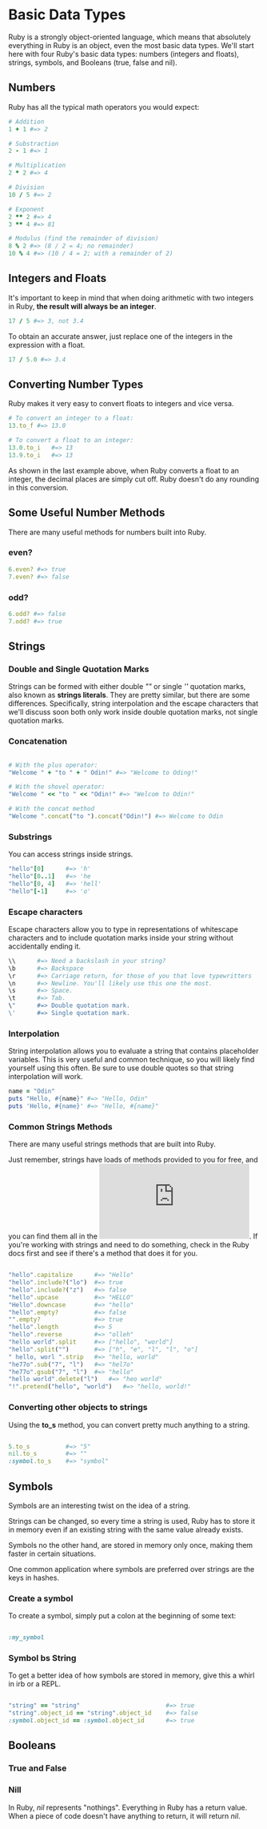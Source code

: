 # Basic Data Types

Ruby is a strongly object-oriented language, which means that absolutely everything in Ruby is an object, even the most basic data types. We'll start here with four Ruby's basic data types: numbers (integers and floats), strings, symbols, and Booleans (true, false and nil).

## Numbers

Ruby has all the typical math operators you would expect:

```ruby
# Addition
1 + 1 #=> 2

# Substraction
2 - 1 #=> 1

# Multiplication
2 * 2 #=> 4

# Division
10 / 5 #=> 2

# Exponent
2 ** 2 #=> 4
3 ** 4 #=> 81

# Modulus (find the remainder of division)
8 % 2 #=> (8 / 2 = 4; no remainder)
10 % 4 #=> (10 / 4 = 2; with a remainder of 2)
```

## Integers and Floats

It's important to keep in mind that when doing arithmetic with two integers in Ruby, **the result will always be an integer**.

```ruby
17 / 5 #=> 3, not 3.4
```

To obtain an accurate answer, just replace one of the integers in the expression with a float.

```ruby
17 / 5.0 #=> 3.4
```

## Converting Number Types

Ruby makes it very easy to convert floats to integers and vice versa.

```ruby
# To convert an integer to a float:
13.to_f #=> 13.0

# To convert a float to an integer:
13.0.to_i   #=> 13
13.9.to_i   #=> 13
```

As shown in the last example above, when Ruby converts a float to an integer, the decimal places are simply cut off. Ruby doesn't do any rounding in this conversion.

## Some Useful Number Methods

There are many useful methods for numbers built into Ruby.

### even?

```ruby
6.even? #=> true
7.even? #=> false
```

### odd?

```ruby
6.odd? #=> false
7.odd? #=> true
```

## Strings

### Double and Single Quotation Marks

Strings can be formed with either double _""_ or single _''_ quotation marks, also known as **strings literals**. They are pretty similar, but there are some differences. Specifically, string interpolation and the escape characters that we'll discuss soon both only work inside double quotation marks, not single quotation marks.

### Concatenation

```ruby

# With the plus operator:
"Welcome " + "to " + " Odin!" #=> "Welcome to Oding!"

# With the shovel operator:
"Welcome " << "to " << "Odin!" #=> "Welcom to Odin!"

# With the concat method
"Welcome ".concat("to ").concat("Odin!") #=> Welcome to Odin

```

### Substrings

You can access strings inside strings.

```ruby
"hello"[0]      #=> 'h'
"hello"[0..1]   #=> 'he
"hello"[0, 4]   #=> 'hell'
"hello"[-1]     #=> 'o'
```

### Escape characters

Escape characters allow you to type in representations of whitescape characters and to include quotation marks inside your string without accidentally ending it.

```ruby
\\      #=> Need a backslash in your string?
\b      #=> Backspace
\r      #=> Carriage return, for those of you that love typewritters
\n      #=> Newline. You'll likely use this one the most.
\s      #=> Space.
\t      #=> Tab.
\"      #=> Double quotation mark.
\'      #=> Single quotation mark.
```

### Interpolation

String interpolation allows you to evaluate a string that contains placeholder variables. This is very useful and common technique, so you will likely find yourself using this often. Be sure to use double quotes so that string interpolation will work.

```ruby
name = "Odin"
puts "Hello, #{name}" #=> "Hello, Odin"
puts 'Hello, #{name}' #=> "Hello, #{name}"
```

### Common Strings Methods

There are many useful strings methods that are built into Ruby.

Just remember, strings have loads of methods provided to you for free, and you can find them all in the ![ruby_docs](https://ruby-doc.org/core-3.0.3/String.html). If you're working with strings and need to do something, check in the Ruby docs first and see if there's a method that does it for you.

```ruby

"hello".capitalize      #=> "Hello"
"hello".include?("lo")  #=> true
"hello".include?("z")   #=> false
"hello".upcase          #=> "HELLO"
"Hello".downcase        #=> "hello"
"hello".empty?          #=> false
"".empty?               #=> true
"hello".length          #=> 5
"hello".reverse         #=> "olleh"
"hello world".split     #=> ["hello", "world"]
"hello".split("")       #=> ["h", "e", "l", "l", "o"]
" hello, worl ".strip   #=> "hello, world"
"he77o".sub("7", "l")   #=> "hel7o"
"he77o".gsub("7", "l")  #=> "hello"
"hello world".delete("l")   #=> "heo world"
"!".pretend("hello", "world")   #=> "hello, world!"
```

### Converting other objects to strings

Using the **to_s** method, you can convert pretty much anything to a string.

```ruby

5.to_s          #=> "5"
nil.to_s        #=> ""
:symbol.to_s    #=> "symbol"

```

## Symbols

Symbols are an interesting twist on the idea of a string.

Strings can be changed, so every time a string is used, Ruby has to store it in memory even if an existing string with the same value already exists.

Symbols no the other hand, are stored in memory only once, making them faster in certain situations.

One common application where symbols are preferred over strings are the keys in hashes.

### Create a symbol

To create a symbol, simply put a colon at the beginning of some text:

```ruby

:my_symbol

```

### Symbol bs String

To get a better idea of how symbols are stored in memory, give this a whirl in irb or a REPL.

```ruby

"string" == "string"                        #=> true
"string".object_id == "string".object_id    #=> false
:symbol.object_id == :symbol.object_id      #=> true

```

## Booleans

### True and False

### Nill

In Ruby, _nil_ represents "nothings". Everything in Ruby has a return value. When a piece of code doesn't have anything to return, it will return _nil_.
